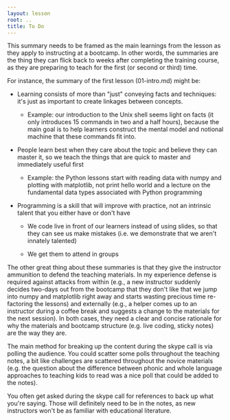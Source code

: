 ```yaml
---
layout: lesson
root: ..
title: To Do
---
```


This summary needs to be framed as the main learnings from the lesson
as they apply to instructing at a bootcamp. In other words, the
summaries are the thing they can flick back to weeks after completing
the training course, as they are preparing to teach for the first (or
second or third) time.

For instance, the summary of the first lesson (01-intro.md) might be:

*   Learning consists of more than "just" conveying facts and
    techniques: it's just as important to create linkages between
    concepts.

    *   Example: our introduction to the Unix shell seems light on
        facts (it only introduces 15 commands in two and a half
        hours), because the main goal is to help learners construct
        the mental model and notional machine that these commands fit
        into.

*   People learn best when they care about the topic and believe they
    can master it, so we teach the things that are quick to master and
    immediately useful first

    *   Example: the Python lessons start with reading data with numpy
        and plotting with matplotlib, not print hello world and a
        lecture on the fundamental data types associated with Python
        programming

*   Programming is a skill that will improve with practice, not an
    intrinsic talent that you either have or don't have

    *   We code live in front of our learners instead of using slides,
        so that they can see us make mistakes (i.e. we demonstrate
        that we aren't innately talented)

    *   We get them to attend in groups

The other great thing about these summaries is that they give the
instructor ammunition to defend the teaching materials.  In my
experience defense is required against attacks from within (e.g., a
new instructor suddenly decides two-days out from the bootcamp that
they don't like that we jump into numpy and matplotlib right away and
starts wasting precious time re-factoring the lessons) and externally
(e.g., a helper comes up to an instructor during a coffee break and
suggests a change to the materials for the next session). In both
cases, they need a clear and concise rationale for why the materials
and bootcamp structure (e.g. live coding, sticky notes) are the way
they are.

The main method for breaking up the content during the skype call is
via polling the audience. You could scatter some polls throughout the
teaching notes, a bit like challenges are scattered throughout the
novice materials (e.g. the question about the difference between
phonic and whole language approaches to teaching kids to read was a
nice poll that could be added to the notes).

You often get asked during the skype call for references to back up
what you're saying. Those will definitely need to be in the notes, as
new instructors won't be as familiar with educational literature.
